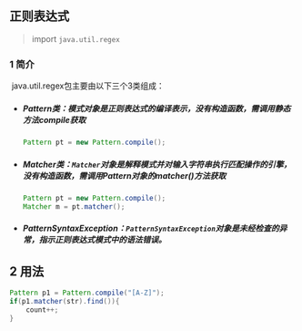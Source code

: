 ## 正则表达式

> import  `java.util.regex`

### 1 简介

​	java.util.regex包主要由以下三个3类组成：

- ##### Pattern类：模式对象是正则表达式的编译表示，没有构造函数，需调用静态方法compile获取

  ``` java
  Pattern pt = new Pattern.compile();
  ```

- ##### Matcher类：`Matcher`对象是解释模式并对输入字符串执行匹配操作的引擎，没有构造函数，需调用Pattern对象的matcher()方法获取

  ``` java
  Pattern pt = new Pattern.compile();
  Matcher m = pt.matcher();
  ```

- ##### PatternSyntaxException：`PatternSyntaxException`对象是未经检查的异常，指示正则表达式模式中的语法错误。



## 2 用法



``` java
Pattern p1 = Pattern.compile("[A-Z]");
if(p1.matcher(str).find()){
	count++;
}
```


